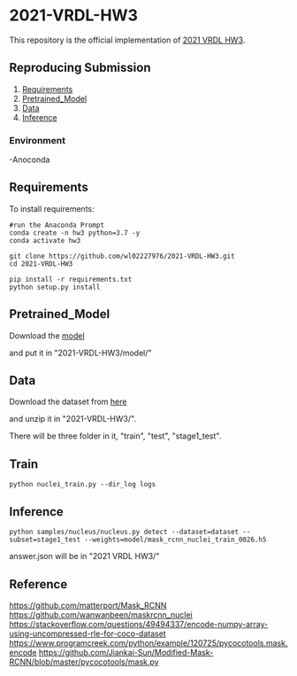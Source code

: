 # 2021-VRDL-HW3

This repository is the official implementation of [2021 VRDL HW3](https://codalab.lisn.upsaclay.fr/competitions/333?secret_key=3b31d945-289d-4da6-939d-39435b506ee5). 


## Reproducing Submission
1. [Requirements](#Requirements)
2. [Pretrained_Model](#Pretrained_Model)
3. [Data](#Data)
4. [Inference](#Inference)

### Environment
-Anoconda



## Requirements

To install requirements:

```setup
#run the Anaconda Prompt
conda create -n hw3 python=3.7 -y
conda activate hw3

git clone https://github.com/wl02227976/2021-VRDL-HW3.git
cd 2021-VRDL-HW3

pip install -r requirements.txt
python setup.py install
```

## Pretrained_Model
Download the [model](https://drive.google.com/file/d/15GLAv1nd9LT2lZbQHNDoA4Yoi_rlu69Q/view?usp=sharing)

and put it in "2021-VRDL-HW3/model/"



## Data
Download the dataset from [here](https://drive.google.com/file/d/1WCOhLfEreUA-2H_J7NmgvN1hefuvEREs/view?usp=sharing)

and unzip it in "2021-VRDL-HW3/".

There will be three folder in it, "train", "test", "stage1_test".


## Train

```Train
python nuclei_train.py --dir_log logs
```



## Inference

```Inference
python samples/nucleus/nucleus.py detect --dataset=dataset --subset=stage1_test --weights=model/mask_rcnn_nuclei_train_0026.h5
```
answer.json will be in "2021 VRDL HW3/"


## Reference
https://github.com/matterport/Mask_RCNN
https://github.com/wanwanbeen/maskrcnn_nuclei
https://stackoverflow.com/questions/49494337/encode-numpy-array-using-uncompressed-rle-for-coco-dataset
https://www.programcreek.com/python/example/120725/pycocotools.mask.encode
https://github.com/Jiankai-Sun/Modified-Mask-RCNN/blob/master/pycocotools/mask.py






